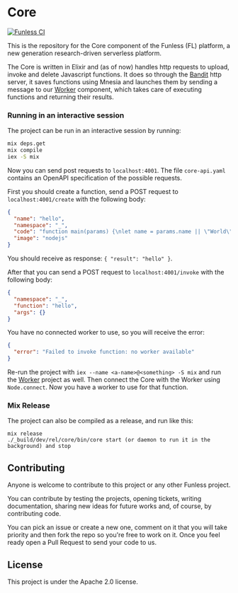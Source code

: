 # Core
[![Funless CI](https://github.com/funlessdev/funless-core/actions/workflows/check.yml/badge.svg)](https://github.com/funlessdev/funless-core/actions/workflows/check.yml)

This is the repository for the Core component of the Funless (FL) platform, a new generation research-driven serverless platform. 

The Core is written in Elixir and (as of now) handles http requests to upload, invoke and delete Javascript functions. 
It does so through the [Bandit](https://github.com/mtrudel/bandit) http server, 
it saves functions using Mnesia and launches them by sending a message to our [Worker](https://github.com/funlessdev/funless-worker) component, 
which takes care of executing functions and returning their results.
### Running in an interactive session
The project can be run in an interactive session by running:

```sh
mix deps.get
mix compile
iex -S mix
```

Now you can send post requests to `localhost:4001`. The file `core-api.yaml` contains an OpenAPI specification of the possible requests.

First you should create a function, send a POST request to `localhost:4001/create` with the following body:
```json
{
  "name": "hello",
  "namespace": "_",
  "code": "function main(params) {\nlet name = params.name || \"World\"\nreturn { payload: `Hello ${name}!` }\n}",
  "image": "nodejs"
}
```

You should receive as response: `{ "result": "hello" }`.

After that you can send a POST request to `localhost:4001/invoke` with the following body:
```json
{
  "namespace": "_",
  "function": "hello",
  "args": {}
}
```

You have no connected worker to use, so you will receive the error:
```json
{
  "error": "Failed to invoke function: no worker available"
}
```

Re-run the project with `iex --name <a-name>@<something> -S mix` and run the [Worker](https://github.com/funlessdev/funless-worker) project as well. 
Then connect the Core with the Worker using `Node.connect`. Now you have a worker to use for that function.

### Mix Release


The project can also be compiled as a release, and run like this:

```
mix release
./_build/dev/rel/core/bin/core start (or daemon to run it in the background) and stop 
```

## Contributing
Anyone is welcome to contribute to this project or any other Funless project. 

You can contribute by testing the projects, opening tickets, writing documentation, sharing new ideas for future works and, of course,
by contributing code. 

You can pick an issue or create a new one, comment on it that you will take priority and then fork the repo so you're free to work on it.
Once you feel ready open a Pull Request to send your code to us.


## License

This project is under the Apache 2.0 license.